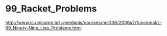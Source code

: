 # 99_Racket_Problems
http://www.ic.unicamp.br/~meidanis/courses/mc336/2006s2/funcional/L-99_Ninety-Nine_Lisp_Problems.html
